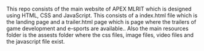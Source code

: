 This repo consists of the main website of APEX MLRIT which is designed using HTML, CSS and JavaScript.
This consists of a index.html file which is the landing page and a trailer.html page which is page where the trailers of game development and e-sports are available..
Also the main resources folder is the assests folder where the css files, image files, video files and the javascript file exist.
